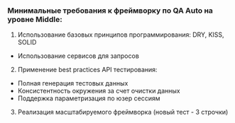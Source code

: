 ### Минимальные требования к фреймворку по QA Auto на уровне Middle: 
1. Использование базовых принципов программирования: DRY, KISS, SOLID 
- Использование сервисов для запросов
2. Применение best practices API тестирования: 
- Полная генерация тестовых данных 
- Консистентность окружения за счет очистки данных
- Поддержка параметризация по юзер сессиям
3. Реализация масштабируемого фреймворка (новый тест - 3 строчки)